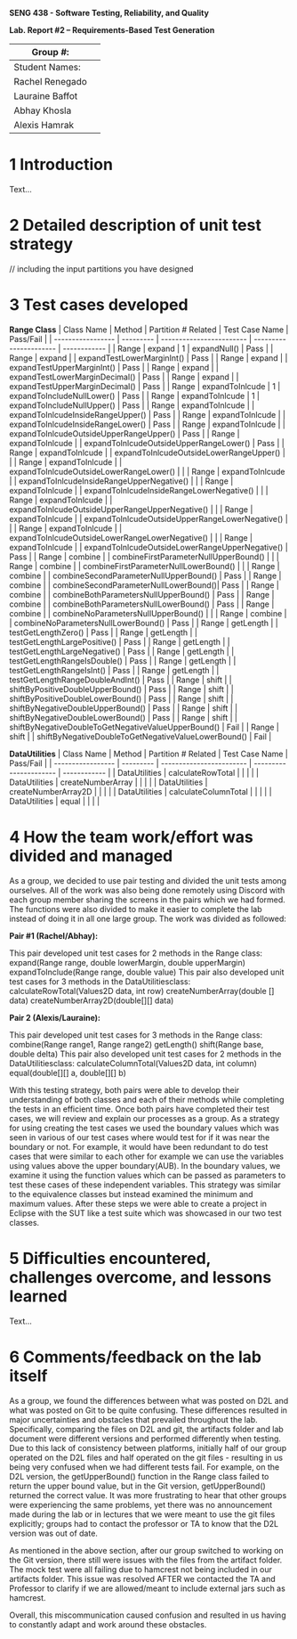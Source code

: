 **SENG 438 - Software Testing, Reliability, and Quality**

**Lab. Report \#2 – Requirements-Based Test Generation**

| Group \#:      |     |
| -------------- | --- |
| Student Names: |     |
| Rachel Renegado|     |
| Lauraine Baffot|     |
| Abhay Khosla   |     |
| Alexis Hamrak  |     |

# 1 Introduction

Text…

# 2 Detailed description of unit test strategy

// including the input partitions you have designed

# 3 Test cases developed
**Range Class**
|  Class Name | Method | Partition # Related | Test Case Name | Pass/Fail | 
| ----------------- | ---------  | ------------------------  | ----------------------  | ------------ | 
| Range | expand | 1 | expandNull() | Pass |
| Range | expand |  | expandTestLowerMarginInt() | Pass |
| Range | expand |  | expandTestUpperMarginInt() | Pass |
| Range | expand |   | expandTestLowerMarginDecimal() | Pass |
| Range | expand |   | expandTestUpperMarginDecimal() | Pass |
| Range | expandToInlcude | 1 | expandToIncludeNullLower() | Pass |
| Range | expandToInlcude | 1 | expandToIncludeNullUpper() | Pass |
| Range | expandToInlcude |   | expandToInlcudeInsideRangeUpper() | Pass |
| Range | expandToInlcude |   | expandToInlcudeInsideRangeLower() | Pass |
| Range | expandToInlcude |   | expandToInlcudeOutsideUpperRangeUpper() | Pass |
| Range | expandToInlcude |   | expandToInlcudeOutsideUpperRangeLower() | Pass |
| Range | expandToInlcude |   | expandToInlcudeOutsideLowerRangeUpper() | 	|
| Range | expandToInlcude |   | expandToInlcudeOutsideLowerRangeLower() |	|
| Range | expandToInlcude |   | expandToInlcudeInsideRangeUpperNegative() |	|
| Range | expandToInlcude |   | expandToInlcudeInsideRangeLowerNegative() |	|
| Range | expandToInlcude |   | expandToInlcudeOutsideUpperRangeUpperNegative() |	|
| Range | expandToInlcude |   | expandToInlcudeOutsideUpperRangeLowerNegative() |	|
| Range | expandToInlcude |   | expandToInlcudeOutsideLowerRangeLowerNegative() |	|
| Range | expandToInlcude |   | expandToInlcudeOutsideLowerRangeUpperNegative() | Pass |
| Range | combine |   | combineFirstParameterNullUpperBound() |	|
| Range | combine |   | combineFirstParameterNullLowerBound() |	|
| Range | combine |   | combineSecondParameterNullUpperBound() | Pass |
| Range | combine |   | combineSecondParameterNullLowerBound()| Pass |
| Range | combine |   | combineBothParametersNullUpperBound() | Pass |
| Range | combine |   | combineBothParametersNullLowerBound() | Pass |
| Range | combine |   | combineNoParametersNullUpperBound() |	|
| Range | combine |   | combineNoParametersNullLowerBound() | Pass |
| Range | getLength |   | testGetLengthZero() | Pass |
| Range | getLength |   | testGetLengthLargePositive() | Pass |
| Range | getLength |   | testGetLengthLargeNegative() | Pass |
| Range | getLength |   | testGetLengthRangeIsDouble() | Pass |
| Range | getLength |   | testGetLengthRangeIsInt() | Pass |
| Range | getLength |   | testGetLengthRangeDoubleAndInt() | Pass |
| Range | shift |   | shiftByPositiveDoubleUpperBound() | Pass |
| Range | shift |   | shiftByPositiveDoubleLowerBound() | Pass |
| Range | shift |   | shiftByNegativeDoubleUpperBound() | Pass |
| Range | shift |   | shiftByNegativeDoubleLowerBound() | Pass |
| Range | shift |   | shiftByNegativeDoubleToGetNegativeValueUpperBound() | Fail |
| Range | shift |   | shiftByNegativeDoubleToGetNegativeValueLowerBound() | Fail |

**DataUtilities**
|  Class Name | Method | Partition # Related | Test Case Name | Pass/Fail | 
| ----------------- | ---------  | ------------------------  | ----------------------  | ------------ | 
| DataUtilities | calculateRowTotal |  |  | |
| DataUtilities | createNumberArray |  |  | |
| DataUtilities | createNumberArray2D |  |  | |
| DataUtilities | calculateColumnTotal |  |  | |
| DataUtilities | equal |  |  | |



# 4 How the team work/effort was divided and managed

As a group, we decided to use pair testing and divided the unit tests among ourselves. All of the work was also being done remotely using Discord with each group member sharing the screens in the pairs which we had formed. The functions were also divided to make it easier to complete the lab instead of doing it in all one large group. The work was divided as followed:

**Pair #1 (Rachel/Abhay):**

This pair developed unit test cases for 2 methods in the Range class:
expand(Range range, double lowerMargin, double upperMargin)
expandToInclude(Range range, double value)
This pair also developed unit test cases for 3 methods in the DataUtilitiesclass:
calculateRowTotal(Values2D data, int row)
createNumberArray(double [] data)
createNumberArray2D(double[][] data)

**Pair 2 (Alexis/Lauraine):**

This pair developed unit test cases for 3 methods in the Range class:
combine(Range range1, Range range2)
getLength()
shift(Range base, double delta)
This pair also developed unit test cases for 2 methods in the DataUtilitiesclass:
calculateColumnTotal(Values2D data, int column)
equal(double[][] a, double[][] b)

With this testing strategy, both pairs were able to develop their understanding of both classes and each of their methods while completing the tests in an efficient time. Once both pairs have completed their test cases, we will review and explain our processes as a group. As a strategy for using creating the test cases we used the boundary values which was seen in various of our test cases where would test for if it was near the boundary or not. For example, it would have been redundant to do test cases that were similar to each other for example we can use the variables using values above the upper boundary(AUB). In the boundary values, we examine it using the function values which can be passed as parameters to test these cases of these independent variables. This strategy was similar to the equivalence classes but instead examined the minimum and maximum values. After these steps we were able to create a project in Eclipse with the SUT like a test suite which was showcased in our two test classes. 


# 5 Difficulties encountered, challenges overcome, and lessons learned

Text…

# 6 Comments/feedback on the lab itself

As a group, we found the differences between what was posted on D2L and what was posted on Git to be quite confusing. These differences resulted in major uncertainties and obstacles that prevailed throughout the lab. Specifically, comparing the files on D2L and git, the artifacts folder and lab document were different versions and performed differently when testing. Due to this lack of consistency between platforms, initially half of our group operated on the D2L files and half operated on the git files - resulting in us being very confused when we had different tests fail. For example, on the D2L version, the getUpperBound() function in the Range class failed to return the upper bound value, but in the Git version, getUpperBound() returned the correct value. It was more frustrating to hear that other groups were experiencing the same problems, yet there was no announcement made during the lab or in lectures that we were meant to use the git files explicitly; groups had to contact the professor or TA to know that the D2L version was out of date. 

As mentioned in the above section, after our group switched to working on the Git version, there still were issues with the files from the artifact folder. The mock test were all failing due to hamcrest not being included in our artifacts folder. This issue was resolved AFTER we contacted the TA and Professor to clarify if we are allowed/meant to include external jars such as hamcrest.

Overall, this miscommunication caused confusion and resulted in us having to constantly adapt and work around these obstacles.
